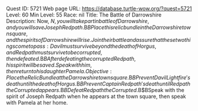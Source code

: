 Quest ID: 5721
Web page URL: https://database.turtle-wow.org/?quest=5721
Level: 60
Min Level: 55
Race: nil
Title: The Battle of Darrowshire
Description: Now, $N, you will take part in battle of Darrowshire, and you will save Joseph Redpath.$B$BPlace this relic bundle in the Darrowshire town square, and the spirits of Darrowshire will rise.Join their battle and assure that these two things come to pass: Davil must survive beyond the death of Horgus, and Redpath must survive to be corrupted, then defeated.$B$BAfter defeating the corrupted Redpath, his spirit will be saved.Speak with him, then return to his daughter Pamela.
Objective: Place the Relic Bundle at the Darrowshire town square.$B$BPrevent Davil Lightfire's death until the death of Horgus.$B$BPrevent Captain Redpath's death until Redpath the Corrupted appears.$B$BDefeat Redpath the Corrupted.$B$BSpeak with the spirit of Joseph Redpath when he appears at the town square, then speak with Pamela at her home.
